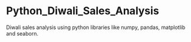 # Python_Diwali_Sales_Analysis
Diwali sales analysis using python libraries like numpy, pandas, matplotlib and seaborn.
